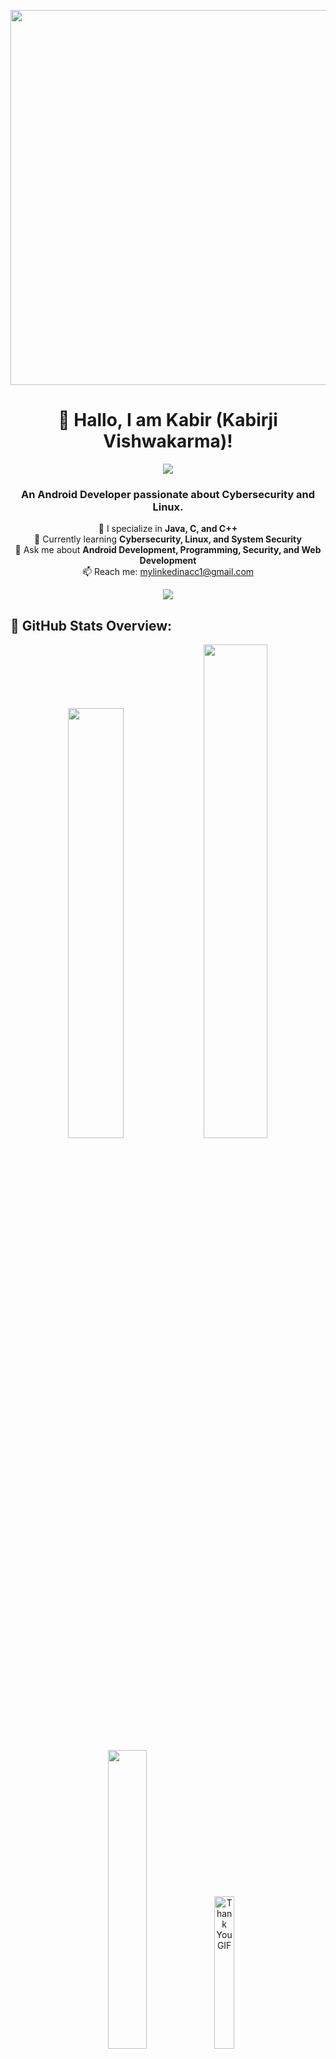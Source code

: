 <!-- Header with Gradient -->
<p align="center">
  <img src="https://images.squarespace-cdn.com/content/v1/5e0e8426396e6c19c8fd3d89/1578932220976-G46QGP5JLJB1U3RF01R5/CR_theFlood_sample.gif" width="600" />
</p>
<h1 align="center">👋 Hallo, I am Kabir (Kabirji Vishwakarma)!</h1>
<p align="center">
  <img src="https://capsule-render.vercel.app/api?type=rect&color=gradient&height=2" />
</p>

<h3 align="center">An Android Developer passionate about Cybersecurity and Linux.</h3>
<p align="center">
  📱 I specialize in <b>Java, C, and C++</b> <br>
  🔐 Currently learning <b>Cybersecurity, Linux, and System Security</b> <br>
  💬 Ask me about <b>Android Development, Programming, Security, and Web Development</b> <br>
  📫 Reach me: <a href="mailto:mylinkedinacc1@gmail.com">mylinkedinacc1@gmail.com</a>  
</p>

<p align="center">
  <img src="https://capsule-render.vercel.app/api?type=rect&color=gradient&height=2" />
</p>


## 🧠 GitHub Stats Overview:

<p align="center">
  <img src="https://github-readme-stats.vercel.app/api?username=classifiedstudentkabir&show_icons=true&hide_border=false&bg_color=1a1a1a&title_color=ff3c3c&text_color=ffffff&icon_color=ff5c5c" width="42%" />
  <img src="https://github-readme-streak-stats.herokuapp.com?user=classifiedstudentkabir&hide_border=false&background=1A1A1A&ring=FF3C3C&fire=FF3C3C&currStreakLabel=FFFFFF&sideLabels=FFFFFF&sideNums=FF5C5C&currStreakNum=FF5C5C" width="45%" />
</p>

<p align="center">
  <img src="https://github-readme-stats.vercel.app/api/top-langs/?username=classifiedstudentkabir&layout=compact&hide_border=false&bg_color=1a1a1a&title_color=ff3c3c&text_color=ffffff" width="35%" />
  <img src="https://i.pinimg.com/originals/46/28/48/462848d3c51a843c30469c0f497b42d0.gif" alt="Thank You GIF" width="25%" />
</p>



<p align="center">
  <img src="https://capsule-render.vercel.app/api?type=rect&color=gradient&height=2" />
</p>


## 📈 Activity Graph:
<p align="center">
  <img src="https://github-readme-activity-graph.vercel.app/graph?username=classifiedstudentkabir&bg_color=1a1a1a&color=ffffff&line=ff0000&point=ffffff&area=true&hide_border=true" />
</p>


<p align="center">
  <img src="https://capsule-render.vercel.app/api?type=rect&color=gradient&height=2" />
</p>


## 🚀 Tech Stack:
<p align="center">
  <img src="https://media.tenor.com/d_2N1rihkHIAAAAj/clash-royale-emote.gif" alt="Part 2" width="12%"/>
</p>
<p align="center">
  <img src="https://img.shields.io/badge/-Java-007396?style=for-the-badge&logo=java" />
  <img src="https://img.shields.io/badge/-C-00599C?style=for-the-badge&logo=c" />
  <img src="https://img.shields.io/badge/-C++-00599C?style=for-the-badge&logo=c%2B%2B" />
  <img src="https://img.shields.io/badge/-Web%20Development-FFA500?style=for-the-badge&logo=html5" />
</p>

<p align="center">
  <img src="https://capsule-render.vercel.app/api?type=rect&color=gradient&height=2" />
</p>

<h1 align="center"><i>"You are getting Distracted again. You got dreams to chase, not people to impress!"</i></h1>
<p align="center">
  <img src="https://i.pinimg.com/originals/07/c3/5b/07c35b540ac0245194b55bedd109c720.gif" alt="Part 1" width="32%"/>
</p>



